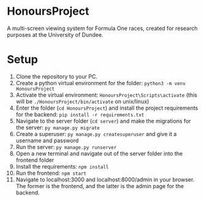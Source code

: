 # HonoursProject
A multi-screen viewing system for Formula One races, created for research purposes at the University of Dundee.

# Setup
1. Clone the repository to your PC.
2. Create a python virtual environment for the folder: `python3 -m venv HonoursProject`
3. Activate the virtual environment: `HonoursProject\Scripts\activate` (this will be `./HonoursProject/bin/activate` on unix/linux)
4. Enter the folder (`cd HonoursProject`) and install the project requirements for the backend: `pip install -r requirements.txt`
5. Navigate to the server folder (`cd server`) and make the migrations for the server: `py manage.py migrate`
6. Create a superuser: `py manage.py createsuperuser` and give it a username and password
7. Run the server: `py manage.py runserver`
8. Open a new terminal and navigate out of the server folder into the frontend folder
9. Install the requirements: `npm install`
10. Run the frontend: `npm start`
11. Navigate to localhost:3000 and localhost:8000/admin in your browser. The former is the frontend, and the latter is the admin page for the backend.
